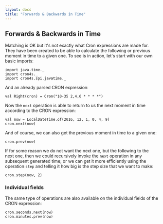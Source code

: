```yaml
---
layout: docs
title: "Forwards & Backwards in Time"
---
```


## Forwards & Backwards in Time

Matching is OK but it's not exactly what Cron expressions are made for. They have
been created to be able to calculate the following or previous moment in time to
a given one. To see is in action, let's start with our own basic imports:

```tut:silent
import java.time._
import cron4s._
import cron4s.spi.javatime._
```

And an already parsed CRON expression:

```tut
val Right(cron) = Cron("10-35 2,4,6 * * * *")
```

Now the `next` operation is able to return to us the next moment in time according
to the CRON expression:

```tut
val now = LocalDateTime.of(2016, 12, 1, 0, 4, 9)
cron.next(now)
```

And of course, we can also get the previous moment in time to a given one:

```tut
cron.prev(now)
```

If for some reason we do not want the next one, but the following to the next one,
then we could recursively invoke the `next` operation in any subsequent generated
time; or we can get it more efficiently using the operation `step` and telling it
how big is the step size that we want to make:

```tut
cron.step(now, 2)
```

### Individual fields

The same type of operations are also available on the individual fields of the CRON
expression:

```tut
cron.seconds.next(now)
cron.minutes.prev(now)
```